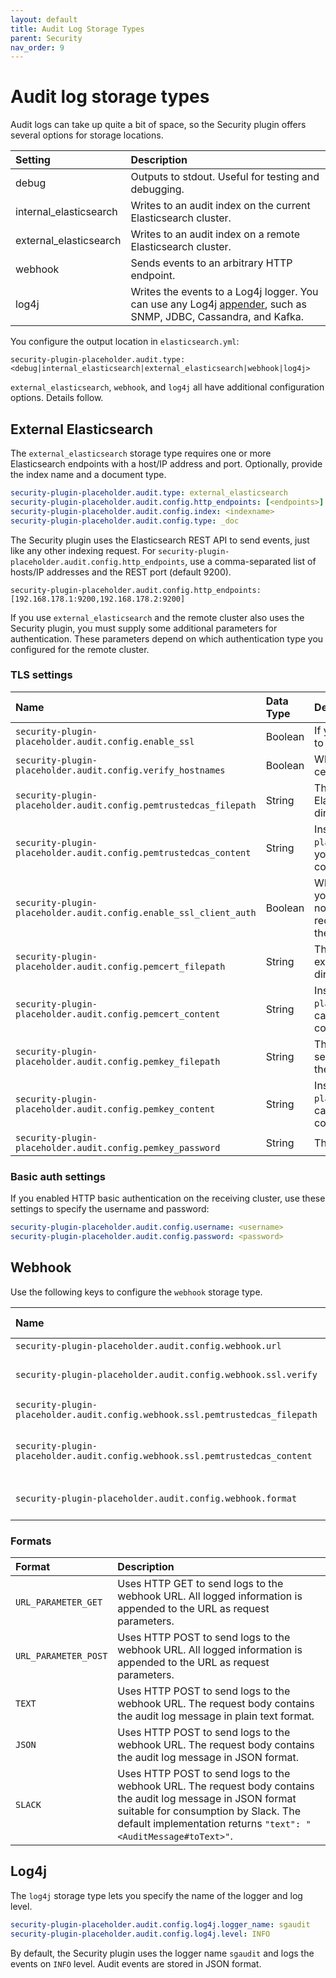 ```yaml
---
layout: default
title: Audit Log Storage Types
parent: Security
nav_order: 9
---
```


# Audit log storage types

Audit logs can take up quite a bit of space, so the Security plugin offers several options for storage locations.

Setting | Description
:--- | :---
debug | Outputs to stdout. Useful for testing and debugging.
internal_elasticsearch | Writes to an audit index on the current Elasticsearch cluster.
external_elasticsearch | Writes to an audit index on a remote Elasticsearch cluster.
webhook | Sends events to an arbitrary HTTP endpoint.
log4j | Writes the events to a Log4j logger. You can use any Log4j [appender](https://logging.apache.org/log4j/2.x/manual/appenders.html), such as SNMP, JDBC, Cassandra, and Kafka.

You configure the output location in `elasticsearch.yml`:

```
security-plugin-placeholder.audit.type: <debug|internal_elasticsearch|external_elasticsearch|webhook|log4j>
```

`external_elasticsearch`, `webhook`, and `log4j` all have additional configuration options. Details follow.


## External Elasticsearch

The `external_elasticsearch` storage type requires one or more Elasticsearch endpoints with a host/IP address and port. Optionally, provide the index name and a document type.

```yaml
security-plugin-placeholder.audit.type: external_elasticsearch
security-plugin-placeholder.audit.config.http_endpoints: [<endpoints>]
security-plugin-placeholder.audit.config.index: <indexname>
security-plugin-placeholder.audit.config.type: _doc
```

The Security plugin uses the Elasticsearch REST API to send events, just like any other indexing request. For `security-plugin-placeholder.audit.config.http_endpoints`, use a comma-separated list of hosts/IP addresses and the REST port (default 9200).

```
security-plugin-placeholder.audit.config.http_endpoints: [192.168.178.1:9200,192.168.178.2:9200]
```

If you use `external_elasticsearch` and the remote cluster also uses the Security plugin, you must supply some additional parameters for authentication. These parameters depend on which authentication type you configured for the remote cluster.


### TLS settings

Name | Data Type | Description
:--- | :--- | :---
`security-plugin-placeholder.audit.config.enable_ssl` | Boolean | If you enabled SSL/TLS on the receiving cluster, set to true. The default is false.
`security-plugin-placeholder.audit.config.verify_hostnames` |  Boolean | Whether to verify the hostname of the SSL/TLS certificate of the receiving cluster. Default is true.
`security-plugin-placeholder.audit.config.pemtrustedcas_filepath` | String | The trusted root certificate of the external Elasticsearch cluster, relative to the `config` directory.
`security-plugin-placeholder.audit.config.pemtrustedcas_content` | String | Instead of specifying the path (`security-plugin-placeholder.audit.config.pemtrustedcas_filepath`), you can configure the Base64-encoded certificate content directly.
`security-plugin-placeholder.audit.config.enable_ssl_client_auth` | Boolean | Whether to enable SSL/TLS client authentication. If you set this to true, the audit log module sends the node's certificate along with the request. The receiving cluster can use this certificate to verify the identity of the caller.
`security-plugin-placeholder.audit.config.pemcert_filepath` | String | The path to the TLS certificate to send to the external Elasticsearch cluster, relative to the `config` directory.
`security-plugin-placeholder.audit.config.pemcert_content` | String | Instead of specifying the path (`security-plugin-placeholder.audit.config.pemcert_filepath`), you can configure the Base64-encoded certificate content directly.
`security-plugin-placeholder.audit.config.pemkey_filepath` | String | The path to the private key of the TLS certificate to send to the external Elasticsearch cluster, relative to the `config` directory.
`security-plugin-placeholder.audit.config.pemkey_content` | String | Instead of specifying the path (`security-plugin-placeholder.audit.config.pemkey_filepath`), you can configure the Base64-encoded certificate content directly.
`security-plugin-placeholder.audit.config.pemkey_password` | String | The password of the private key.


### Basic auth settings

If you enabled HTTP basic authentication on the receiving cluster, use these settings to specify the username and password:

```yaml
security-plugin-placeholder.audit.config.username: <username>
security-plugin-placeholder.audit.config.password: <password>
```


## Webhook

Use the following keys to configure the `webhook` storage type.

Name | Data Type | Description
:--- | :--- | :---
`security-plugin-placeholder.audit.config.webhook.url` | String | The HTTP or HTTPS URL to send the logs to.
`security-plugin-placeholder.audit.config.webhook.ssl.verify` | Boolean | If true, the TLS certificate provided by the endpoint (if any) will be verified. If set to false, no verification is performed. You can disable this check if you use self-signed certificates.
`security-plugin-placeholder.audit.config.webhook.ssl.pemtrustedcas_filepath` | String | The path to the trusted certificate against which the webhook's TLS certificate is validated.
`security-plugin-placeholder.audit.config.webhook.ssl.pemtrustedcas_content` | String | Same as `security-plugin-placeholder.audit.config.webhook.ssl.pemtrustedcas_content`, but you can configure the base 64 encoded certificate content directly.
`security-plugin-placeholder.audit.config.webhook.format` | String | The format in which the audit log message is logged, can be one of `URL_PARAMETER_GET`, `URL_PARAMETER_POST`, `TEXT`, `JSON`, `SLACK`. See [Formats](#formats).


### Formats

Format | Description
:--- | :---
`URL_PARAMETER_GET` | Uses HTTP GET to send logs to the webhook URL. All logged information is appended to the URL as request parameters.
`URL_PARAMETER_POST` | Uses HTTP POST to send logs to the webhook URL. All logged information is appended to the URL as request parameters.
`TEXT` | Uses HTTP POST to send logs to the webhook URL. The request body contains the audit log message in plain text format.
`JSON` | Uses HTTP POST to send logs to the webhook URL. The request body contains the audit log message in JSON format.
`SLACK` | Uses HTTP POST to send logs to the webhook URL. The request body contains the audit log message in JSON format suitable for consumption by Slack. The default implementation returns `"text": "<AuditMessage#toText>"`.


## Log4j

The `log4j` storage type lets you specify the name of the logger and log level.

```yaml
security-plugin-placeholder.audit.config.log4j.logger_name: sgaudit
security-plugin-placeholder.audit.config.log4j.level: INFO
```

By default, the Security plugin uses the logger name `sgaudit` and logs the events on `INFO` level. Audit events are stored in JSON format.
